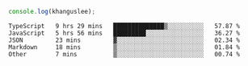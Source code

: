 ```js
console.log(khanguslee);
```

<!--START_SECTION:waka-->
```text
TypeScript   9 hrs 29 mins   ██████████████▒░░░░░░░░░░   57.87 % 
JavaScript   5 hrs 56 mins   █████████░░░░░░░░░░░░░░░░   36.27 % 
JSON         23 mins         ▓░░░░░░░░░░░░░░░░░░░░░░░░   02.34 % 
Markdown     18 mins         ▒░░░░░░░░░░░░░░░░░░░░░░░░   01.84 % 
Other        7 mins          ▒░░░░░░░░░░░░░░░░░░░░░░░░   00.74 % 
```
<!--END_SECTION:waka-->

<!--
**khanguslee/khanguslee** is a ✨ _special_ ✨ repository because its `README.md` (this file) appears on your GitHub profile.

Here are some ideas to get you started:

- 🔭 I’m currently working on ...
- 🌱 I’m currently learning ...
- 👯 I’m looking to collaborate on ...
- 🤔 I’m looking for help with ...
- 💬 Ask me about ...
- 📫 How to reach me: ...
- 😄 Pronouns: ...
- ⚡ Fun fact: ...
-->
